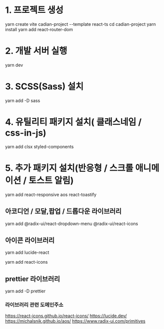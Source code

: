 # 1. 프로젝트 생성
yarn create vite cadian-project --template react-ts
cd cadian-project
yarn install
yarn add react-router-dom

# 2. 개발 서버 실행
yarn dev

# 3. SCSS(Sass) 설치
yarn add -D sass

# 4. 유틸리티 패키지 설치( 클래스네임 / css-in-js)
yarn add clsx styled-components

# 5. 추가 패키지 설치(반응형 / 스크롤 애니메이션 / 토스트 알림)
yarn add react-responsive aos react-toastify 

##  아코디언 / 모달,팝업 / 드롭다운 라이브러리
yarn add @radix-ui/react-dropdown-menu @radix-ui/react-icons

## 아이콘 라이브러리
<!-- 일반 아이콘 -->
yarn add lucide-react
<!-- 브랜드 아이콘 -->
yarn add react-icons

## prettier 라이브러리
yarn add -D prettier

### 라이브러리 관련 도메인주소
https://react-icons.github.io/react-icons/
https://lucide.dev/
https://michalsnik.github.io/aos/
https://www.radix-ui.com/primitives
